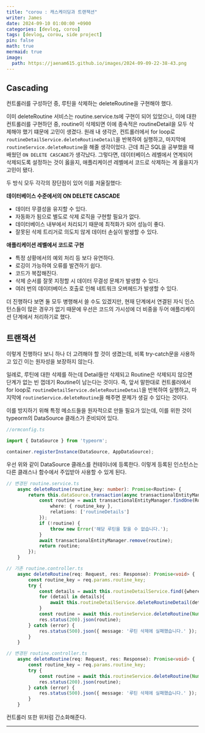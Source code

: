 ```yaml
---
title: "corou : 캐스케이딩과 트랜잭션"
writer: James
date: 2024-09-10 01:00:00 +0900
categories: [devlog, corou]
tags: [devlog, corou, side project]
pin: false
math: true
mermaid: true
image:
  path: https://jaenam615.github.io/images/2024-09-09-22-38-43.png
---
```


## Cascading  

컨트롤러를 구성하던 중, 루틴을 삭제하는 deleteRoutine을 구현해야 했다.  

이미 deleteRoutine 서비스는 routine.service.ts에 구현이 되어 있었으나, 이에 대한 컨트롤러를 구현하던 중, routine이 삭제되면 이에 종속적은 routineDetail을 모두 삭제해야 했기 떄문에 고민이 생겼다. 원래 내 생각은, 컨트롤러에서 for loop로 `routineDetailService.deleteRoutineDetail`을 반복하여 실행하고, 마지막에 `routineService.deleteRoutine`을 해줄 생각이었다. 근데 최근 SQL을 공부했을 때 배웠던 `ON DELETE CASCADE`가 생각났다. 그렇다면, 데이터베이스 레벨에서 연계되어 삭제되도록 설정하는 것이 옳을지, 애플리케이션 레벨에서 코드로 삭제하는 게 옳을지가 고민이 됐다.  

두 방식 모두 각각의 장단점이 있어 이를 저울질했다:  

**데이터베이스 수준에서의 ON DELETE CASCADE** 
- 데이터 무결성을 유지할 수 있다.
- 자동화가 됨으로 별도로 삭제 로직을 구현할 필요가 없다.  
- 데이터베이스 내부에서 처리되기 때문에 최적화가 되어 성능이 좋다.  
- 잘못된 삭제 트리거로 의도치 않게 데이터 손실이 발생할 수 있다.  

**애플리케이션 레벨에서 코드로 구현**  
- 특정 상황에서의 예외 처리 등 보다 유연하다.  
- 로깅이 가능하여 오류를 발견하기 쉽다.  
- 코드가 복잡해진다.  
- 삭제 순서를 잘못 지정할 시 데이터 무결성 문제가 발생할 수 있다.  
- 여러 번의 데이터베이스 호출로 인해 네트워크 오버헤드가 발생할 수 있다.  

더 진행하다 보면 둘 모두 병행해서 쓸 수도 있겠지만, 현재 단계에서 연결된 자식 인스턴스들이 많은 경우가 없기 때문에 우선은 코드의 가시성에 더 비중을 두어 애플리케이션 단계에서 처리하기로 했다.  

## 트랜잭션  

이렇게 진행하다 보니 하나 더 고려해야 할 것이 생겼는데, 비록 try-catch문을 사용하고 있긴 이는 원자성을 보장하지 않는다.  

일례로, 루틴에 대한 삭제를 하는데 Detail들만 삭제되고 Routine은 삭제되지 않으면 단계가 없는 빈 껍데기 Routine이 남는다는 것이다. 즉, 앞서 말한대로 컨트롤러에서 for loop로 `routineDetailService.deleteRoutineDetail`을 반복하여 실행하고, 마지막에 `routineService.deleteRoutine`을 해주면 문제가 생길 수 있다는 것이다.  

이를 방지하기 위해 특정 메소드들을 원자적으로 만들 필요가 있는데, 이를 위한 것이 typeorm의 DataSource 클래스가 준비되어 있다.     

```typescript
//ormconfig.ts

import { DataSource } from 'typeorm';

container.registerInstance(DataSource, AppDataSource);
```

우선 위와 같이 DataSource 클래스를 컨테이너에 등록한다. 이렇게 등록된 인스턴스는 다른 클래스나 함수에서 주입받아 사용할 수 있게 된다.  

```typescript
// 변경된 routine.service.ts
    async deleteRoutine(routine_key: number): Promise<Routine> {
        return this.dataSource.transaction(async transactionalEntityManager => {
            const routine = await transactionalEntityManager.findOne(Routine, {
                where: { routine_key },
                relations: ['routineDetails']
            });
            if (!routine) {
                throw new Error('해당 루틴을 찾을 수 없습니다.');
            }
            await transactionalEntityManager.remove(routine);
            return routine;
        });
    }
```

```typescript
// 기존 routine.controller.ts
    async deleteRoutine(req: Request, res: Response): Promise<void> {
        const routine_key = req.params.routine_key;
        try {
            const details = await this.routineDetailService.find({where: routine_key });
            for (detail in details){
                await this.routineDetailService.deleteRoutineDetail(detail.step_number, detail.routine_key);
            }
            const routine = await this.routineService.deleteRoutine(Number(routine_key));
            res.status(200).json(routine);
        } catch (error) {
            res.status(500).json({ message: '루틴 삭제에 실패했습니다.' });
        }
    }
```

```typescript
// 변경된 routine.controller.ts
    async deleteRoutine(req: Request, res: Response): Promise<void> {
        const routine_key = req.params.routine_key;
        try {
            const routine = await this.routineService.deleteRoutine(Number(routine_key));
            res.status(200).json(routine);
        } catch (error) {
            res.status(500).json({ message: '루틴 삭제에 실패했습니다.' });
        }
    }
```

컨트롤러 또한 위처럼 간소화해준다.  

---
